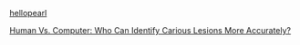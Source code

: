 
[hellopearl](https://hellopearl.com/index)

[Human Vs. Computer: Who Can Identify Carious Lesions More Accurately?](https://www.groupdentistrynow.com/dso-group-blog/human-vs-computer-who-can-identify-carious-lesions-more-accurately/)
